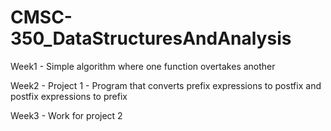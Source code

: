 # CMSC-350_DataStructuresAndAnalysis

Week1 - Simple algorithm where one function overtakes another

Week2 - Project 1 - Program that converts prefix expressions to postfix and postfix expressions to prefix

Week3 - Work for project 2
